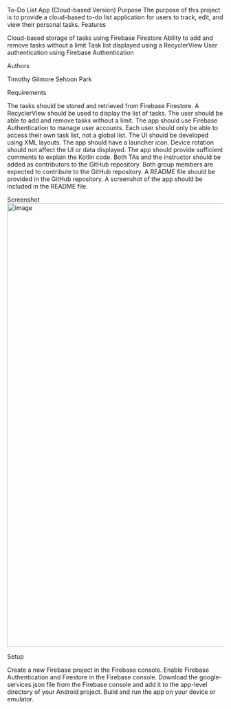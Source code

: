 To-Do List App (Cloud-based Version)
Purpose
The purpose of this project is to provide a cloud-based to-do list application for users to track, edit, and view their personal tasks.
Features

Cloud-based storage of tasks using Firebase Firestore
Ability to add and remove tasks without a limit
Task list displayed using a RecyclerView
User authentication using Firebase Authentication

Authors

Timothy Gilmore
Sehoon Park

Requirements

The tasks should be stored and retrieved from Firebase Firestore.
A RecyclerView should be used to display the list of tasks.
The user should be able to add and remove tasks without a limit.
The app should use Firebase Authentication to manage user accounts.
Each user should only be able to access their own task list, not a global list.
The UI should be developed using XML layouts.
The app should have a launcher icon.
Device rotation should not affect the UI or data displayed.
The app should provide sufficient comments to explain the Kotlin code.
Both TAs and the instructor should be added as contributors to the GitHub repository.
Both group members are expected to contribute to the GitHub repository.
A README file should be provided in the GitHub repository.
A screenshot of the app should be included in the README file.

Screenshot
<img width="1031" alt="image" src="https://github.com/user-attachments/assets/603c9c41-f260-4f56-9be8-fb39487a7589">

Setup

Create a new Firebase project in the Firebase console.
Enable Firebase Authentication and Firestore in the Firebase console.
Download the google-services.json file from the Firebase console and add it to the app-level directory of your Android project.
Build and run the app on your device or emulator.
